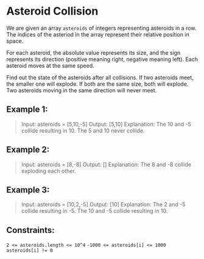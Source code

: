 # Asteroid Collision

We are given an array `asteroids` of integers representing asteroids in a row. The indices of the asteriod in the array represent their relative position in space.

For each asteroid, the absolute value represents its size, and the sign represents its direction (positive meaning right, negative meaning left). Each asteroid moves at the same speed.

Find out the state of the asteroids after all collisions. If two asteroids meet, the smaller one will explode. If both are the same size, both will explode. Two asteroids moving in the same direction will never meet.

 

## Example 1:

>Input: asteroids = [5,10,-5]
>Output: [5,10]
>Explanation: The 10 and -5 collide resulting in 10. The 5 and 10 never collide.

## Example 2:

>Input: asteroids = [8,-8]
>Output: []
>Explanation: The 8 and -8 collide exploding each other.

## Example 3:

>Input: asteroids = [10,2,-5]
>Output: [10]
>Explanation: The 2 and -5 collide resulting in -5. The 10 and -5 collide resulting in 10.
 

## Constraints:

`2 <= asteroids.length <= 10^4`
`-1000 <= asteroids[i] <= 1000`
`asteroids[i] != 0`